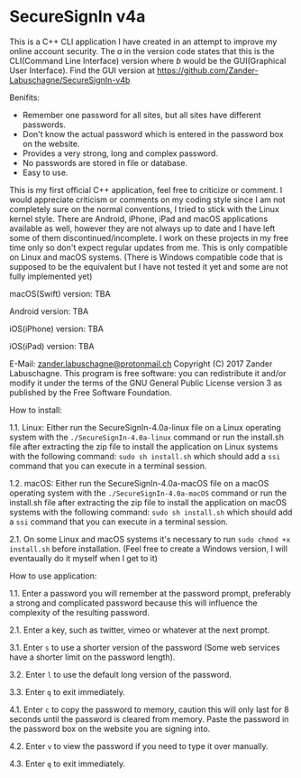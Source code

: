 # SecureSignIn v4a
This is a C++ CLI application I have created in an attempt to improve my online account security. The _a_ in the version code states that this is the CLI(Command Line Interface) version where _b_ would be the GUI(Graphical User Interface). Find the GUI version at https://github.com/Zander-Labuschagne/SecureSignIn-v4b

Benifits:
  - Remember one password for all sites, but all sites have different passwords.
  - Don't know the actual password which is entered in the password box on the website.
  - Provides a very strong, long and complex password.
  - No passwords are stored in file or database.
  - Easy to use.
  
This is my first official C++ application, feel free to criticize or comment. I would appreciate criticism or comments on my coding style since I am not completely sure on the normal conventions, I tried to stick with the Linux kernel style.
There are Android, iPhone, iPad and macOS applications available as well, however they are not always up to date and I have left some of them discontinued/incomplete. I work on these projects in my free time only so don't expect regular updates from me. This is only compatible on Linux and macOS systems. (There is Windows compatible code that is supposed to be the equivalent but I have not tested it yet and some are not fully implemented yet)

macOS(Swift) version: TBA

Android version: TBA

iOS(iPhone) version: TBA

iOS(iPad) version: TBA

E-Mail: <zander.labuschagne@protonmail.ch>
Copyright (C) 2017 Zander Labuschagne. This program is free software: you can redistribute it and/or modify it under the terms of the GNU General Public License version 3 as published by the Free Software Foundation.

How to install:

1.1. Linux: Either run the SecureSignIn-4.0a-linux file on a Linux operating system with the ``./SecureSignIn-4.0a-linux`` command or run the install.sh file after extracting the zip file to install the application on Linux systems with the following command: ``sudo sh install.sh`` which should add a ``ssi`` command that you can execute in a terminal session.
  
1.2. macOS: Either run the SecureSignIn-4.0a-macOS file on a macOS operating system with the ``./SecureSignIn-4.0a-macOS`` command or run the install.sh file after extracting the zip file to install the application on macOS systems with the following command: ``sudo sh install.sh`` which should add a ``ssi`` command that you can execute in a terminal session.
  
2.1. On some Linux and macOS systems it's necessary to run ``sudo chmod +x install.sh`` before installation.
  (Feel free to create a Windows version, I will eventaually do it myself when I get to it)

How to use application:

1.1. Enter a password you will remember at the password prompt, preferably a strong and complicated password because this will influence the complexity of the resulting password.

2.1. Enter a key, such as twitter, vimeo or whatever at the next prompt.
  
3.1. Enter ``s`` to use a shorter version of the password (Some web services have a shorter limit on the password length).
  
3.2. Enter ``l`` to use the default long version of the password.
  
3.3. Enter ``q`` to exit immediately.
  
4.1. Enter ``c`` to copy the password to memory, caution this will only last for 8 seconds until the password is cleared from memory. Paste the password in the password box on the website you are signing into.
  
4.2. Enter ``v`` to view the password if you need to type it over manually.
  
4.3. Enter ``q`` to exit immediately.
